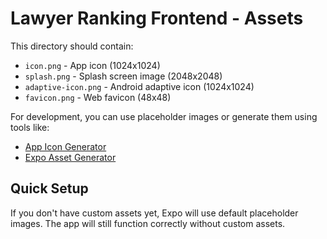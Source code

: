 # Lawyer Ranking Frontend - Assets

This directory should contain:

- `icon.png` - App icon (1024x1024)
- `splash.png` - Splash screen image (2048x2048)
- `adaptive-icon.png` - Android adaptive icon (1024x1024)
- `favicon.png` - Web favicon (48x48)

For development, you can use placeholder images or generate them using tools like:
- [App Icon Generator](https://appicon.co/)
- [Expo Asset Generator](https://www.npmjs.com/package/expo-asset)

## Quick Setup

If you don't have custom assets yet, Expo will use default placeholder images.
The app will still function correctly without custom assets.
